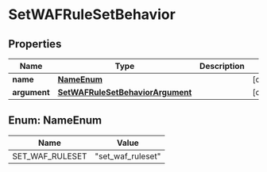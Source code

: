 

# SetWAFRuleSetBehavior


## Properties

| Name | Type | Description | Notes |
|------------ | ------------- | ------------- | -------------|
|**name** | [**NameEnum**](#NameEnum) |  |  [optional] |
|**argument** | [**SetWAFRuleSetBehaviorArgument**](SetWAFRuleSetBehaviorArgument.md) |  |  [optional] |



## Enum: NameEnum

| Name | Value |
|---- | -----|
| SET_WAF_RULESET | &quot;set_waf_ruleset&quot; |



